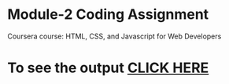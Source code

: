 

# Module-2 Coding Assignment

Coursera course: HTML, CSS, and Javascript for Web Developers

# To see the output [CLICK HERE](https://kratiacharya.github.io/html-css-javas/module-5/index.html)

